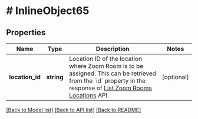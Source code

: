 # # InlineObject65

## Properties

Name | Type | Description | Notes
------------ | ------------- | ------------- | -------------
**location_id** | **string** | Location ID of the location where Zoom Room is to be assigned. This can be retrieved from the &#x60;id&#x60; property in the response of [List Zoom Rooms Locations](https://marketplace.zoom.us/docs/api-reference/zoom-api/rooms-location/listzrlocations) API. | [optional] 

[[Back to Model list]](../../README.md#documentation-for-models) [[Back to API list]](../../README.md#documentation-for-api-endpoints) [[Back to README]](../../README.md)


